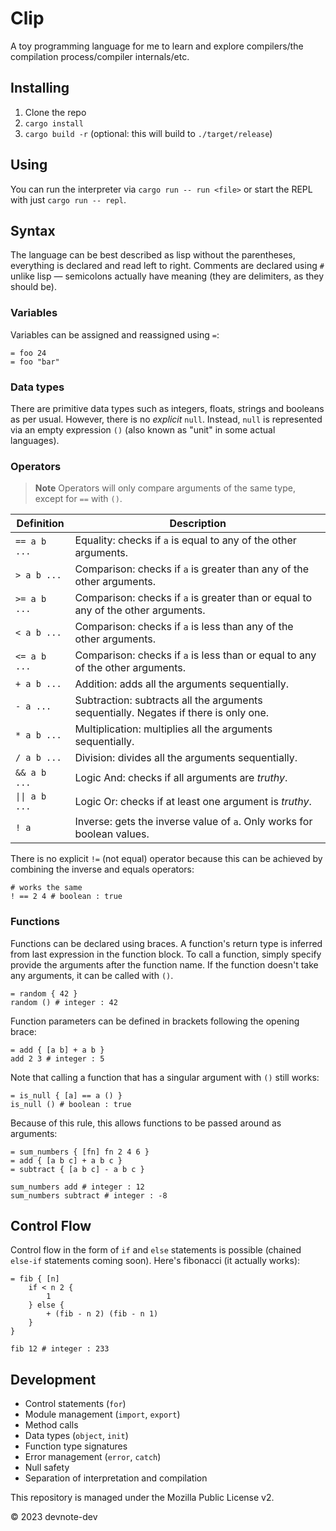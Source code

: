 # Clip

A toy programming language for me to learn and explore compilers/the compilation process/compiler internals/etc.

## Installing

1. Clone the repo
2. `cargo install`
3. `cargo build -r` (optional: this will build to `./target/release`)

## Using

You can run the interpreter via `cargo run -- run <file>` or start the REPL with just `cargo run -- repl`.

## Syntax

The language can be best described as lisp without the parentheses, everything is declared and read left to right. Comments are declared using `#` unlike lisp — semicolons actually have meaning (they are delimiters, as they should be).

### Variables

Variables can be assigned and reassigned using `=`:

```
= foo 24
= foo "bar"
```

### Data types

There are primitive data types such as integers, floats, strings and booleans as per usual. However, there is no _explicit_ `null`. Instead, `null` is represented via an empty expression `()` (also known as "unit" in some actual languages).

### Operators

> **Note**
> Operators will only compare arguments of the same type, except for `==` with `()`.

| Definition     | Description                                                                          |
| -------------- | ------------------------------------------------------------------------------------ |
| `== a b ...`   | Equality: checks if `a` is equal to any of the other arguments.                      |
| `> a b ...`    | Comparison: checks if `a` is greater than any of the other arguments.                |
| `>= a b ...`   | Comparison: checks if `a` is greater than or equal to any of the other arguments.    |
| `< a b ...`    | Comparison: checks if `a` is less than any of the other arguments.                   |
| `<= a b ...`   | Comparison: checks if `a` is less than or equal to any of the other arguments.       |
| `+ a b ...`    | Addition: adds all the arguments sequentially.                                       |
| `- a ...`      | Subtraction: subtracts all the arguments sequentially. Negates if there is only one. |
| `* a b ...`    | Multiplication: multiplies all the arguments sequentially.                           |
| `/ a b ...`    | Division: divides all the arguments sequentially.                                    |
| `&& a b ...`   | Logic And: checks if all arguments are _truthy_.                                     |
| `\|\| a b ...` | Logic Or: checks if at least one argument is _truthy_.                               |
| `! a`          | Inverse: gets the inverse value of `a`. Only works for boolean values.               |

There is no explicit `!=` (not equal) operator because this can be achieved by combining the inverse and equals operators:

```
# works the same
! == 2 4 # boolean : true
```

### Functions

Functions can be declared using braces. A function's return type is inferred from last expression in the function block. To call a function, simply specify provide the arguments after the function name. If the function doesn't take any arguments, it can be called with `()`.

```
= random { 42 }
random () # integer : 42
```

Function parameters can be defined in brackets following the opening brace:

```
= add { [a b] + a b }
add 2 3 # integer : 5
```

Note that calling a function that has a singular argument with `()` still works:

```
= is_null { [a] == a () }
is_null () # boolean : true
```

Because of this rule, this allows functions to be passed around as arguments:

```
= sum_numbers { [fn] fn 2 4 6 }
= add { [a b c] + a b c }
= subtract { [a b c] - a b c }

sum_numbers add # integer : 12
sum_numbers subtract # integer : -8
```

## Control Flow

Control flow in the form of `if` and `else` statements is possible (chained `else-if` statements coming soon). Here's fibonacci (it actually works):

```
= fib { [n]
    if < n 2 {
        1
    } else {
        + (fib - n 2) (fib - n 1)
    }
}

fib 12 # integer : 233
```

## Development

- Control statements (`for`)
- Module management (`import`, `export`)
- Method calls
- Data types (`object`, `init`)
- Function type signatures
- Error management (`error`, `catch`)
- Null safety
- Separation of interpretation and compilation

This repository is managed under the Mozilla Public License v2.

© 2023 devnote-dev
